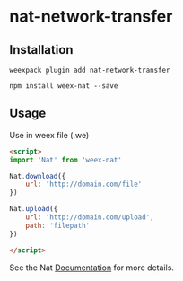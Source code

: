 # nat-network-transfer

## Installation
```
weexpack plugin add nat-network-transfer
```

```
npm install weex-nat --save
```

## Usage

Use in weex file (.we)

```html
<script>
import 'Nat' from 'weex-nat'

Nat.download({
    url: 'http://domain.com/file'
})

Nat.upload({
    url: 'http://domain.com/upload',
    path: 'filepath'
})

</script>
```

See the Nat [Documentation](http://natjs.com/) for more details.
